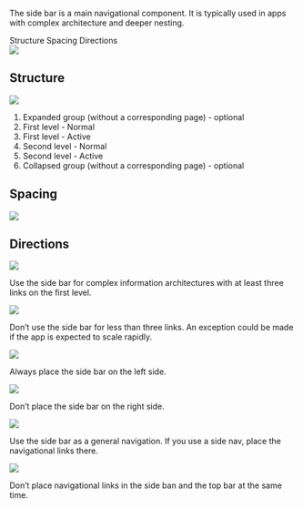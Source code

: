 <Row>
    <Column cols={8}>
        <p>The side bar is a main navigational component. It is typically used in apps with complex architecture and deeper nesting.</p>
    </Column>  
</Row>

<div>
    <AnchorLink to="structure" offset={210}>
        Structure
    </AnchorLink>
    <AnchorLink to="spacing" offset={210}>
        Spacing
    </AnchorLink>
    <AnchorLink to="directions" offset={210}>
        Directions
    </AnchorLink>
</div>

<Row>
    <Column cols={6}>
        <img src="../_img/side-bar--1.png" />
    </Column>
</Row>

<Anchor idToScrollTo="structure"><h2>Structure</h2></Anchor>
<Row>
    <Column cols={6}>
        <img src="../_img/side-bar--2.png" />
    </Column>
    <Column cols={6} className="pt-4">
        <ol>
        <li>Expanded group (without a corresponding page) - optional </li>
        <li>First level - Normal</li>
        <li>First level - Active</li>
        <li>Second level - Normal</li>
        <li>Second level - Active</li>
        <li>Collapsed group (without a corresponding page) - optional</li>
        </ol>
    </Column>
</Row>

<Anchor idToScrollTo="spacing"><h2>Spacing</h2></Anchor>
<Row>
    <Column cols={6}>
        <img src="../_img/side-bar--3.png" />
    </Column>
</Row>

<Anchor idToScrollTo="directions"><h2>Directions</h2></Anchor>
<Row>
    <Column cols={6}>
        <img src="../_img/side-bar--4.png" />
        <p>Use the side bar for complex information architectures with at least three links on the first level.</p>
    </Column>
    <Column cols={6} >
        <img src="../_img/side-bar--5.png" />
        <p>Don’t use the side bar for less than three links.  An exception could be made if the app is expected to scale rapidly.</p>
    </Column>
</Row>
<Row>
    <Column cols={6}>
        <img src="../_img/side-bar--6.png" />
        <p>Always place the side bar on the left side.</p>
    </Column>
    <Column cols={6} >
        <img src="../_img/side-bar--7.png" />
        <p>Don’t place the side bar on the right side.</p>
    </Column>
</Row>
<Row>
    <Column cols={6}>
        <img src="../_img/side-bar--8.png" />
        <p>Use the side bar as a general navigation. If you use a side nav, place the navigational links there.</p>
    </Column>
    <Column cols={6} >
        <img src="../_img/side-bar--9.png" />
        <p>Don’t place navigational links in the side ban and the top bar at the same time.</p>
    </Column>
</Row>
